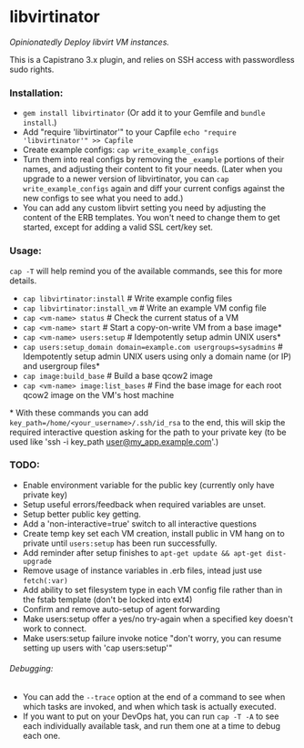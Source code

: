 libvirtinator
============

*Opinionatedly Deploy libvirt VM instances.*

This is a Capistrano 3.x plugin, and relies on SSH access with passwordless sudo rights.


### Installation:
* `gem install libvirtinator` (Or add it to your Gemfile and `bundle install`.)
* Add "require 'libvirtinator'" to your Capfile
`echo "require 'libvirtinator'" >> Capfile`
* Create example configs:
`cap write_example_configs`
* Turn them into real configs by removing the `_example` portions of their names, and adjusting their content to fit your needs. (Later when you upgrade to a newer version of libvirtinator, you can `cap write_example_configs` again and diff your current configs against the new configs to see what you need to add.)
* You can add any custom libvirt setting you need by adjusting the content of the ERB templates. You won't need to change them to get started, except for adding a valid SSL cert/key set.

### Usage:
`cap -T` will help remind you of the available commands, see this for more details.
* `cap libvirtinator:install`               # Write example config files
* `cap libvirtinator:install_vm`            # Write an example VM config file
* `cap <vm-name> status`                    # Check the current status of a VM
* `cap <vm-name> start`                     # Start a copy-on-write VM from a base image\*
* `cap <vm-name> users:setup`               # Idempotently setup admin UNIX users\*
* `cap users:setup_domain domain=example.com usergroups=sysadmins` # Idempotently setup admin UNIX users using only a domain name (or IP) and usergroup files\*
* `cap image:build_base`                    # Build a base qcow2 image
* `cap <vm-name> image:list_bases`          # Find the base image for each root qcow2 image on the VM's host machine

\* With these commands you can add `key_path=/home/<your_username>/.ssh/id_rsa` to the end, this will skip the required interactive question asking for the path to your private key (to be used like 'ssh -i key_path user@my_app.example.com'.)

### TODO:
* Enable environment variable for the public key (currently only have private key)
* Setup useful errors/feedback when required variables are unset.
* Setup better public key getting.
* Add a 'non-interactive=true' switch to all interactive questions
* Create temp key set each VM creation, install public in VM hang on to private until `users:setup` has been run successfully.
* Add reminder after setup finishes to `apt-get update && apt-get dist-upgrade`
* Remove usage of instance variables in .erb files, intead just use `fetch(:var)`
* Add ability to set filesystem type in each VM config file rather than in the fstab template (don't be locked into ext4)
* Confirm and remove auto-setup of agent forwarding
* Make users:setup offer a yes/no try-again when a specified key doesn't work to connect.
* Make users:setup failure invoke notice "don't worry, you can resume setting up users with 'cap <stage> users:setup'"

###### Debugging:
* You can add the `--trace` option at the end of a command to see when which tasks are invoked, and when which task is actually executed.
* If you want to put on your DevOps hat, you can run `cap -T -A` to see each individually available task, and run them one at a time to debug each one.

